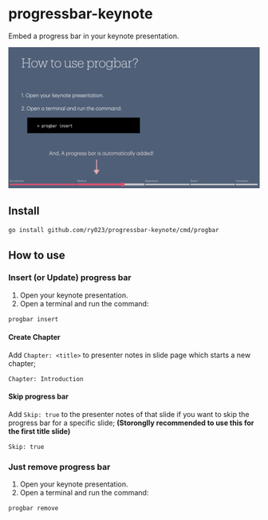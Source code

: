 # progressbar-keynote

Embed a progress bar in your keynote presentation.

![Progress Bar Example](./example.png)

## Install

```bash
go install github.com/ry023/progressbar-keynote/cmd/progbar
```

## How to use

### Insert (or Update) progress bar

1. Open your keynote presentation.
2. Open a terminal and run the command:

```bash
progbar insert
```

#### Create Chapter

Add `Chapter: <title>` to presenter notes in slide page which starts a new chapter;

```
Chapter: Introduction
```

#### Skip progress bar

Add `Skip: true` to the presenter notes of that slide if you want to skip the progress bar for a specific slide;
**(Storonglly recommended to use this for the first title slide)**

```
Skip: true
```

### Just remove progress bar

1. Open your keynote presentation.
2. Open a terminal and run the command:

```bash
progbar remove
```
